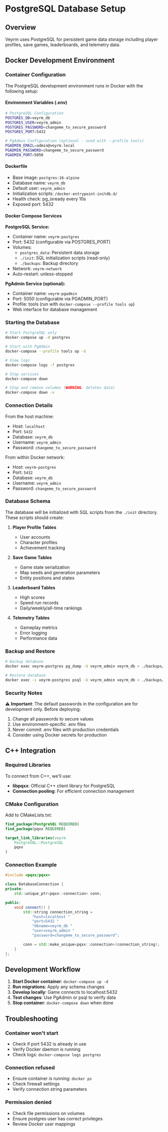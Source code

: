 # PostgreSQL Database Setup

## Overview
Veyrm uses PostgreSQL for persistent game data storage including player profiles, save games, leaderboards, and telemetry data.

## Docker Development Environment

### Container Configuration

The PostgreSQL development environment runs in Docker with the following setup:

#### Environment Variables (.env)
```bash
# PostgreSQL Configuration
POSTGRES_DB=veyrm_db
POSTGRES_USER=veyrm_admin
POSTGRES_PASSWORD=changeme_to_secure_password
POSTGRES_PORT=5432

# PgAdmin Configuration (optional - used with --profile tools)
PGADMIN_EMAIL=admin@veyrm.local
PGADMIN_PASSWORD=changeme_to_secure_password
PGADMIN_PORT=5050
```

#### Dockerfile
- Base image: `postgres:16-alpine`
- Database name: `veyrm_db`
- Default user: `veyrm_admin`
- Initialization scripts: `/docker-entrypoint-initdb.d/`
- Health check: pg_isready every 10s
- Exposed port: 5432

#### Docker Compose Services

**PostgreSQL Service:**
- Container name: `veyrm-postgres`
- Port: 5432 (configurable via POSTGRES_PORT)
- Volumes:
  - `postgres_data`: Persistent data storage
  - `./init`: SQL initialization scripts (read-only)
  - `./backups`: Backup directory
- Network: `veyrm-network`
- Auto-restart: unless-stopped

**PgAdmin Service (optional):**
- Container name: `veyrm-pgadmin`
- Port: 5050 (configurable via PGADMIN_PORT)
- Profile: tools (run with `docker-compose --profile tools up`)
- Web interface for database management

### Starting the Database

```bash
# Start PostgreSQL only
docker-compose up -d postgres

# Start with PgAdmin
docker-compose --profile tools up -d

# View logs
docker-compose logs -f postgres

# Stop services
docker-compose down

# Stop and remove volumes (WARNING: deletes data)
docker-compose down -v
```

### Connection Details

From the host machine:
- Host: `localhost`
- Port: `5432`
- Database: `veyrm_db`
- Username: `veyrm_admin`
- Password: `changeme_to_secure_password`

From within Docker network:
- Host: `veyrm-postgres`
- Port: `5432`
- Database: `veyrm_db`
- Username: `veyrm_admin`
- Password: `changeme_to_secure_password`

### Database Schema

The database will be initialized with SQL scripts from the `./init` directory. These scripts should create:

1. **Player Profile Tables**
   - User accounts
   - Character profiles
   - Achievement tracking

2. **Save Game Tables**
   - Game state serialization
   - Map seeds and generation parameters
   - Entity positions and states

3. **Leaderboard Tables**
   - High scores
   - Speed run records
   - Daily/weekly/all-time rankings

4. **Telemetry Tables**
   - Gameplay metrics
   - Error logging
   - Performance data

### Backup and Restore

```bash
# Backup database
docker exec veyrm-postgres pg_dump -U veyrm_admin veyrm_db > ./backups/backup_$(date +%Y%m%d_%H%M%S).sql

# Restore database
docker exec -i veyrm-postgres psql -U veyrm_admin veyrm_db < ./backups/backup_file.sql
```

### Security Notes

⚠️ **Important**: The default passwords in the configuration are for development only. Before deploying:
1. Change all passwords to secure values
2. Use environment-specific .env files
3. Never commit .env files with production credentials
4. Consider using Docker secrets for production

## C++ Integration

### Required Libraries

To connect from C++, we'll use:
- **libpqxx**: Official C++ client library for PostgreSQL
- **Connection pooling**: For efficient connection management

### CMake Configuration

Add to CMakeLists.txt:
```cmake
find_package(PostgreSQL REQUIRED)
find_package(pqxx REQUIRED)

target_link_libraries(veyrm
    PostgreSQL::PostgreSQL
    pqxx
)
```

### Connection Example

```cpp
#include <pqxx/pqxx>

class DatabaseConnection {
private:
    std::unique_ptr<pqxx::connection> conn;

public:
    void connect() {
        std::string connection_string =
            "host=localhost "
            "port=5432 "
            "dbname=veyrm_db "
            "user=veyrm_admin "
            "password=changeme_to_secure_password";

        conn = std::make_unique<pqxx::connection>(connection_string);
    }
};
```

## Development Workflow

1. **Start Docker container**: `docker-compose up -d`
2. **Run migrations**: Apply any schema changes
3. **Develop locally**: Game connects to localhost:5432
4. **Test changes**: Use PgAdmin or psql to verify data
5. **Stop container**: `docker-compose down` when done

## Troubleshooting

### Container won't start
- Check if port 5432 is already in use
- Verify Docker daemon is running
- Check logs: `docker-compose logs postgres`

### Connection refused
- Ensure container is running: `docker ps`
- Check firewall settings
- Verify connection string parameters

### Permission denied
- Check file permissions on volumes
- Ensure postgres user has correct privileges
- Review Docker user mappings